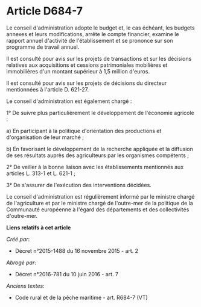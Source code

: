 # Article D684-7

Le conseil d'administration adopte le budget et, le cas échéant, les budgets annexes et leurs modifications, arrête le compte
financier, examine le rapport annuel d'activité de l'établissement et se prononce sur son programme de travail annuel. 

Il est consulté pour avis sur les projets de transactions et sur les décisions relatives aux acquisitions et cessions
patrimoniales mobilières et immobilières d'un montant supérieur à 1,5 million d'euros. 

Il est consulté pour avis sur les projets de décisions du directeur mentionnées à l'article D. 621-27. 

Le conseil d'administration est également chargé : 

1° De suivre plus particulièrement le développement de l'économie agricole : 

a) En participant à la politique d'orientation des productions et d'organisation de leur marché ; 

b) En favorisant le développement de la recherche appliquée et la diffusion de ses résultats auprès des agriculteurs par les
organismes compétents ; 

2° De veiller à la bonne liaison avec les établissements mentionnés aux articles L. 313-1 et L. 621-1 ; 

3° De s'assurer de l'exécution des interventions décidées. 

Le conseil d'administration est régulièrement informé par le ministre chargé de l'agriculture et par le ministre chargé de
l'outre-mer de la politique de la Communauté européenne à l'égard des départements et des collectivités d'outre-mer.

**Liens relatifs à cet article**

_Créé par_:

  - Décret n°2015-1488 du 16 novembre 2015 - art. 2

_Abrogé par_:

  - Décret n°2016-781 du 10 juin 2016 - art. 7

_Anciens textes_:

  - Code rural et de la pêche maritime - art. R684-7 (VT)
